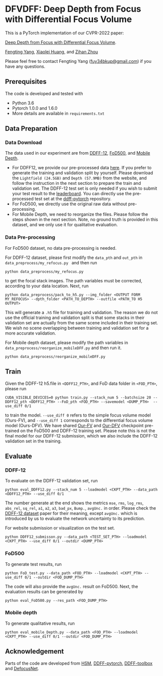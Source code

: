 # DFVDFF: Deep Depth from Focus with Differential Focus Volume

This is a PyTorch implementation of our CVPR-2022 paper:

[Deep Depth from Focus with Differential Focus Volume](https://arxiv.org/pdf/2112.01712.pdf). 

[Fengting Yang](http://personal.psu.edu/fuy34/), [Xiaolei Huang](http://faculty.ist.psu.edu/suh972/), and 
[Zihan Zhou](https://zihan-z.github.io/) 

Please feel free to contact Fengting Yang (fuy34bkup@gmail.com) if you have any questions.

## Prerequisites
The code is developed and tested with
- Python 3.6
- Pytorch 1.0.0 and 1.6.0
- More details are available in ```requirements.txt```

## Data Preparation
### Data Download 
The data used in our experiment are from [DDFF-12](https://hazirbas.com/datasets/ddff12scene/), [FoD500](https://github.com/dvl-tum/defocus-net),
and [Mobile Depth](https://www.supasorn.com/dffdownload.html). 

* For DDFF12, we provide our pre-processed data [here](https://pennstateoffice365-my.sharepoint.com/:u:/g/personal/fuy34_psu_edu/ERBeMZVm8UhNnQNIg1zXe6IBfLVpTxJtYuPymgU1TqjAbQ?e=g9u9kX). If you prefer to generate the training and validation split by yourself.
 Please download the ```Lightfield (24.5GB)``` and ```Depth (57.9MB)``` from the website, and 
follow the instruction in the next section to prepare the train and validation set. The DDFF-12 test set
is only needed if you wish to submit your test result to the [leaderboard](https://competitions.codalab.org/competitions/17807#learn_the_details). You can directly use 
the pre-processed test set at the [ddff-pytorch](https://github.com/soyers/ddff-pytorch) repository.
* For FoD500, we directly use the original raw data without pre-processing. 
* For Mobile Depth, we need to reorganize the files. Please follow the steps shown in the next section. Note, no ground truth is provided in this dataset, and we only
use it for qualitative evaluation. 

### Data Pre-processing
For FoD500 dataset, no data pre-processing is needed. 

For DDFF-12 dataset, please first modify the ```data_pth``` and ```out_pth``` in 
```data_preprocess/my_refocus.py ``` and then run 
```
python data_preprocess/my_refocus.py 
```
to get the focal stack images. The path variables must be corrected, according to your data location. Next, run 
```
python data_preprocess/pack_to_h5.py --img_folder <OUTPUT FORM MY_REFOCUS> --dpth_folder <PATH_TO_DEPTH> --outfile <PATH_TO H5 OUTPUT>
```
This will generate a ```.h5``` file for training and validation. The reason we do not use the official training and validation split
is that some stacks in their validation set are actually from the same scene included in their training set. We wish no scene 
overlapping between training and validation set for a more accurate validation.  

For Mobile depth dataset, please modify the path variables in  ```data_preprocess/reorganize_mobileDFF.py``` and then run it. 
```
python data_preprocess/reorganize_mobileDFF.py 
```

## Train
Given the DDFF-12 h5.file in ```<DDFF12_PTH>```, and FoD data folder in ```<FOD_PTH>```, please run 
```
CUDA_VISIBLE_DEVICES=0 python train.py --stack_num 5 --batchsize 20 --DDFF12_pth <DDFF12_PTH> --FoD_pth <FOD_PTH> --savemodel <DUMP_PTH>  --use_diff 0/1
```
to train the model.  ```--use_diff 0``` refers to the simple focus volume model (Ours-FV), and ```--use_diff 1``` corresponds to
 the differential focus volume model (Ours-DFV). We have shared [Our-FV](https://drive.google.com/file/d/1oF0MZC3zBY-HRlXOYDlHqiTJ_KgPfEQP/view?usp=sharing)
and [Our-DFV](https://drive.google.com/file/d/1kKJlZybv4Kbpn7Xa2f2K25VErOQyind8/view?usp=sharing) checkpoint pre-trained on the FoD500 and DDFF-12 training set. 
Please note this is not the final model for our DDFF-12 submission, which we also include the DDFF-12 validation set in the training.  

## Evaluate 
### DDFF-12
To evaluate on the DDFF-12 validation set, run
```
python eval_DDFF12.py --stack_num 5 --loadmodel <CKPT_PTH> --data_path  <DDFF12_PTH> --use_diff 0/1
```
The number generate at the end shows the metrics 
```mse```,	```rms```, ```log_rms```, ```abs_rel```, ```sq_rel```,	```a1```, ```a2```, ```a3```, ```bad_px```, ```Bump.```, ```avgUnc.``` in order.
Please check the [DDFF-12 dataset](https://arxiv.org/pdf/1704.01085.pdf) paper for their meaning, except ```avgUnc.``` 
which is introduced by us to evaluate the network uncertainty to its prediction. 

For website submission or visualization on the test set. 
```
python DDFF12_submisson.py --data_path <TEST_SET_PTH> --loadmodel <CKPT_PTH> --use_diff 0/1 --outdir <DUMP_PTH>
```
### FoD500
To generate test results, run 
```
python FoD_test.py --data_path <FOD_PTH> --loadmodel <CKPT_PTH> --use_diff 0/1 --outdir <FOD_DUMP_PTH>
```
The code will also provide the ```avgUnc.``` result on FoD500. Next, the evaluation results can be generated by 
```
python eval_FoD500.py --res_path <FOD_DUMP_PTH>
```

### Mobile depth
To generate qualitative results, run 
```
python eval_mobile_Depth.py --data_path <FOD_PTH> --loadmodel <CKPT_PTH> --use_diff 0/1 --outdir <FOD_DUMP_PTH>
```

## Acknowledgement
Parts of the code are developed from [HSM](http://vision.middlebury.edu/stereo/submit3/), 
[DDFF-pytorch](https://github.com/soyers/ddff-pytorch), [DDFF-toolbox](https://github.com/hazirbas/ddff-toolbox) and [DefocusNet](https://github.com/dvl-tum/defocus-net).

